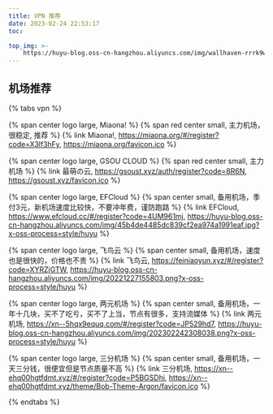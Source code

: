 ```yaml
---
title: VPN 推荐
date: 2023-02-24 22:53:17
toc:

top_img: >-
    https://huyu-blog.oss-cn-hangzhou.aliyuncs.com/img/wallhaven-rrrk9w_2560x1440.webp?x-oss-process=style/huyu
---
```


## 机场推荐

{% tabs vpn %}



<!-- tab Miaona!@fas fa-star -->

{% span center logo large, Miaona! %}
{% span red center small, 主力机场，很稳定, 推荐  %}
{% link Miaona!, https://miaona.org/#/register?code=X3lf3hFy, https://miaona.org/favicon.ico %}

<!-- endtab -->

<!-- tab GSOU CLOUD@fas fa-star -->

{% span center logo large, GSOU CLOUD %}
{% span red center small, 主力机场 %}
{% link 最萌の云, https://gsoust.xyz/auth/register?code=8R6N, https://gsoust.xyz/favicon.ico %}

<!-- endtab -->

<!-- tab EFCloud -->

{% span center logo large, EFCloud %}
{% span center small, 备用机场，季付3元，新机场速度比较快，不要冲年费，谨防跑路 %}
{% link EFCloud, https://www.efcloud.cc/#/register?code=4UM961mj, https://huyu-blog.oss-cn-hangzhou.aliyuncs.com/img/45b4de4485dc839cf2ea974a1991eaf.jpg?x-oss-process=style/huyu %}

<!-- endtab -->

<!-- tab 飞鸟云 -->

{% span center logo large, 飞鸟云 %}
{% span center small, 备用机场，速度也是很快的，价格也不贵 %}
{% link 飞鸟云, https://feiniaoyun.xyz/#/register?code=XYRZjGTW, https://huyu-blog.oss-cn-hangzhou.aliyuncs.com/img/20221227155803.png?x-oss-process=style/huyu %}

<!-- endtab -->

<!-- tab 两元机场 -->

{% span center logo large, 两元机场 %}
{% span center small, 备用机场，一年十几块，买不了吃亏，买不了上当，节点有很多，支持流媒体 %}
{% link 两元机场, https://xn--5hqx9equq.com/#/register?code=JP529hd7, https://huyu-blog.oss-cn-hangzhou.aliyuncs.com/img/202302242308038.png?x-oss-process=style/huyu %}

<!-- endtab -->

<!-- tab 三分机场 -->

{% span center logo large, 三分机场 %}
{% span center small, 备用机场，一天三分钱，很便宜但是节点质量不高 %}
{% link 三分机场, https://xn--ehq00hgtfdmt.xyz/#/register?code=P5BGSDhi, https://xn--ehq00hgtfdmt.xyz/theme/Bob-Theme-Argon/favicon.ico %}

<!-- endtab -->

{% endtabs %}

